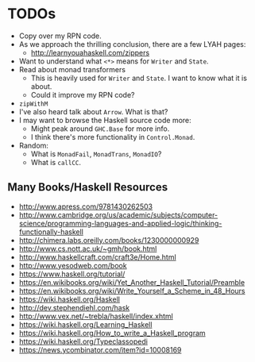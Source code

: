 # TODOs

* Copy over my RPN code.
* As we approach the thrilling conclusion, there are a few LYAH pages:
  * http://learnyouahaskell.com/zippers
* Want to understand what `<*>` means for `Writer` and `State`.
* Read about monad transformers
  * This is heavily used for `Writer` and `State`. I want to know what
    it is about.
  * Could it improve my RPN code?
* `zipWithM`
* I've also heard talk about `Arrow`. What is that?
* I may want to browse the Haskell source code more:
  * Might peak around `GHC.Base` for more info.
  * I think there's more functionality in `Control.Monad`.
* Random:
  * What is `MonadFail`, `MonadTrans`, `MonadIO`?
  * What is `callCC`.

## Many Books/Haskell Resources

* http://www.apress.com/9781430262503
* http://www.cambridge.org/us/academic/subjects/computer-science/programming-languages-and-applied-logic/thinking-functionally-haskell
* http://chimera.labs.oreilly.com/books/1230000000929
* http://www.cs.nott.ac.uk/~gmh/book.html
* http://www.haskellcraft.com/craft3e/Home.html
* http://www.yesodweb.com/book
* https://www.haskell.org/tutorial/
* https://en.wikibooks.org/wiki/Yet_Another_Haskell_Tutorial/Preamble
* https://en.wikibooks.org/wiki/Write_Yourself_a_Scheme_in_48_Hours
* https://wiki.haskell.org/Haskell
* http://dev.stephendiehl.com/hask
* http://www.vex.net/~trebla/haskell/index.xhtml
* https://wiki.haskell.org/Learning_Haskell
* https://wiki.haskell.org/How_to_write_a_Haskell_program
* https://wiki.haskell.org/Typeclassopedi
* https://news.ycombinator.com/item?id=10008169
